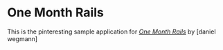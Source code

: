# One Month Rails

This is the pinteresting sample application for
[*One Month Rails*](http:onemonthrails.com)
by [daniel wegmann]